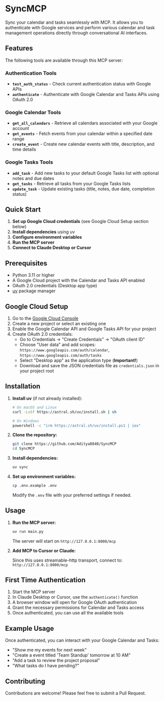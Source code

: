 # SyncMCP

Sync your calendar and tasks seamlessly with MCP. It allows you to authenticate with Google services and perform various calendar and task management operations directly through conversational AI interfaces.

## Features

The following tools are available through this MCP server:

### Authentication Tools
- **`test_auth_status`** - Check current authentication status with Google APIs
- **`authenticate`** - Authenticate with Google Calendar and Tasks APIs using OAuth 2.0

### Google Calendar Tools
- **`get_all_calendars`** - Retrieve all calendars associated with your Google account
- **`get_events`** - Fetch events from your calendar within a specified date range
- **`create_event`** - Create new calendar events with title, description, and time details

### Google Tasks Tools
- **`add_task`** - Add new tasks to your default Google Tasks list with optional notes and due dates
- **`get_tasks`** - Retrieve all tasks from your Google Tasks lists
- **`update_task`** - Update existing tasks (title, notes, due date, completion status)

## Quick Start

1. **Set up Google Cloud credentials** (see Google Cloud Setup section below)
2. **Install dependencies** using uv
3. **Configure environment variables**
4. **Run the MCP server**
5. **Connect to Claude Desktop or Cursor**

## Prerequisites

- Python 3.11 or higher
- A Google Cloud project with the Calendar and Tasks API enabled
- OAuth 2.0 credentials (Desktop app type)
- [uv](https://github.com/astral-sh/uv) package manager

## Google Cloud Setup

1. Go to the [Google Cloud Console](https://console.cloud.google.com/)
2. Create a new project or select an existing one
3. Enable the Google Calendar API and Google Tasks API for your project
4. Create OAuth 2.0 credentials:
   - Go to Credentials → "Create Credentials" → "OAuth client ID"
   - Choose "User data" and add scopes: `https://www.googleapis.com/auth/calendar`, `https://www.googleapis.com/auth/tasks`
   - Select "Desktop app" as the application type (**Important!**)
   - Download and save the JSON credentials file as `credentials.json` in your project root

## Installation

1. **Install uv** (if not already installed):
   ```bash
   # On macOS and Linux
   curl -LsSf https://astral.sh/uv/install.sh | sh
   
   # On Windows
   powershell -c "irm https://astral.sh/uv/install.ps1 | iex"
   ```

2. **Clone the repository:**
   ```bash
   git clone https://github.com/Aditya8840/SyncMCP
   cd SyncMCP
   ```

3. **Install dependencies:**
   ```bash
   uv sync
   ```

4. **Set up environment variables:**
   ```bash
   cp .env.example .env
   ```
   Modify the `.env` file with your preferred settings if needed.

## Usage

1. **Run the MCP server:**
   ```bash
   uv run main.py
   ```
   
   The server will start on `http://127.0.0.1:8000/mcp`

2. **Add MCP to Cursor or Claude:**
   
   Since this uses streamable-http transport, connect to: `http://127.0.0.1:8000/mcp`

## First Time Authentication

1. Start the MCP server
2. In Claude Desktop or Cursor, use the `authenticate()` function
3. A browser window will open for Google OAuth authentication
4. Grant the necessary permissions for Calendar and Tasks access
5. Once authenticated, you can use all the available tools

## Example Usage

Once authenticated, you can interact with your Google Calendar and Tasks:

- "Show me my events for next week"
- "Create a event titled 'Team Standup' tomorrow at 10 AM"
- "Add a task to review the project proposal"
- "What tasks do I have pending?"

## Contributing

Contributions are welcome! Please feel free to submit a Pull Request.
